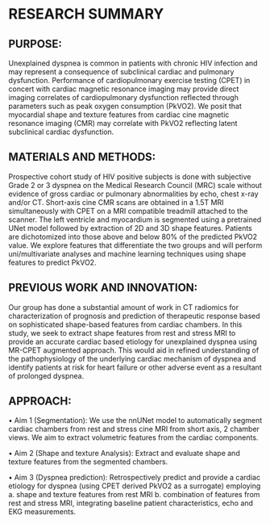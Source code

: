 # RESEARCH SUMMARY

## PURPOSE: 
Unexplained dyspnea is common in patients with chronic HIV infection and may represent a consequence of subclinical cardiac and pulmonary dysfunction. Performance of cardiopulmonary exercise testing (CPET) in concert with cardiac magnetic resonance imaging may provide direct imaging correlates of cardiopulmonary dysfunction reflected through parameters such as peak oxygen consumption (PkVO2). We posit that myocardial shape and texture features from cardiac cine magnetic resonance imaging (CMR) may correlate with PkVO2 reflecting latent subclinical cardiac dysfunction.

## MATERIALS AND METHODS: 
Prospective cohort study of HIV positive subjects is done with subjective Grade 2 or 3 dyspnea on the Medical Research Council (MRC) scale without evidence of gross cardiac or pulmonary abnormalities by echo, chest x-ray and/or CT. Short-axis cine CMR scans are obtained in a 1.5T MRI simultaneously with CPET on a MRI compatible treadmill attached to the scanner. The left ventricle and myocardium is segmented using a pretrained UNet model followed by extraction of 2D and 3D shape features. Patients are dichotomized into those above and below 80% of the predicted PkVO2 value. We explore features that differentiate the two groups and will perform uni/multivariate analyses and machine learning techniques using shape features to predict PkVO2.

## PREVIOUS WORK AND INNOVATION: 
Our group has done a substantial amount of work in CT radiomics for characterization of prognosis and prediction of therapeutic response based on sophisticated shape-based features from cardiac chambers. In this study, we seek to extract shape features from rest and stress MRI to provide an accurate cardiac based etiology for unexplained dyspnea using MR-CPET augmented approach. This would aid in refined understanding of the pathophysiology of the underlying cardiac mechanism of dyspnea and identify patients at risk for heart failure or other adverse event as a resultant of prolonged dyspnea.

## APPROACH: 
• Aim 1 (Segmentation): We use the nnUNet model to automatically segment cardiac chambers from rest and stress cine MRI from short axis, 2 chamber views. We aim to extract volumetric features from the cardiac components.

• Aim 2 (Shape and texture Analysis): Extract and evaluate shape and texture features from the segmented chambers.

• Aim 3 (Dyspnea prediction): Retrospectively predict and provide a cardiac etiology for dyspnea (using CPET derived PkVO2 as a surrogate) employing 
a. shape and texture features from rest MRI 
b. combination of features from rest and stress MRI, integrating baseline patient characteristics, echo and EKG measurements.



